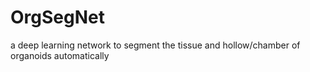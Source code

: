 # OrgSegNet
a deep learning network to segment the tissue and hollow/chamber of organoids automatically
